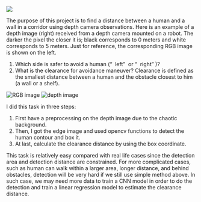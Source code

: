 ![](https://img.shields.io/badge/language-python-orange.svg)

The purpose of this project is to find a distance between a human and a wall in a corridor using depth camera observations. Here is an example of a depth image (right) received from a depth camera mounted on a robot. The darker the pixel the closer it is; black corresponds to 0 meters and white corresponds to 5 meters. Just for reference, the corresponding RGB image is shown on the left.

1) Which side is safer to avoid a human (“ ​ left” ​  or “ ​ right” ​ )? 
2) What is the clearance for avoidance maneuver? Clearance is defined as the smallest distance between a human and the obstacle closest to him (a wall or a shelf).

![RGB image](./rgb.png?raw=true ("RGB image")) ![depth image](./depth.png?raw=true ("Depth image[robot observation]"))

I did this task in three steps:

1. First have a preprocessing on the depth image due to the chaotic background.
2. Then, I got the edge image and used opencv functions to detect the human contour and box it.
3. At last, calculate the clearance distance by using the box coordinate.

This task is relatively easy compared with real life cases since the detection area and detection distance are constrained. For more complicated cases, such as human can walk within a larger area, longer distance, and behind obstacles, detection will be very hard if we still use simple method above. In such case, we may need more data to train a CNN model in order to do the detection and train a linear regression model to estimate the clearance distance.
